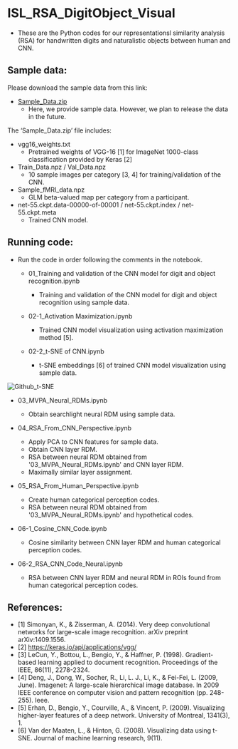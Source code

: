 # ISL_RSA_DigitObject_Visual
* These are the Python codes for our representationsl similarity analysis (RSA) for handwritten digits and naturalistic objects between human and CNN.

## Sample data:
Please download the sample data from this link:
- [Sample_Data.zip](http://bspl.korea.ac.kr/Research_data/digitobject/Sample_data.zip)
  - Here, we provide sample data. However, we plan to release the data in the future.

The ‘Sample_Data.zip’ file includes:
- vgg16_weights.txt 
  - Pretrained weights of VGG-16 [1] for ImageNet 1000-class classification provided by Keras [2]
- Train_Data.npz / Val_Data.npz 
  - 10 sample images per category [3, 4] for training/validation of the CNN.
- Sample_fMRI_data.npz
  - GLM beta-valued map per category from a participant.
- net-55.ckpt.data-00000-of-00001 / net-55.ckpt.index / net-55.ckpt.meta
  - Trained CNN model.

## Running code:
- Run the code in order following the comments in the notebook.

  - 01_Training and validation of the CNN model for digit and object recognition.ipynb
    - Training and validation of the CNN model for digit and object recognition using sample data.
    
  - 02-1_Activation Maximization.ipynb
    - Trained CNN model visualization using activation maximization method [5].
    
  - 02-2_t-SNE of CNN.ipynb
    - t-SNE embeddings [6] of trained CNN model visualization using sample data.
    
 ![Github_t-SNE](https://user-images.githubusercontent.com/39120886/129599320-3d8333f2-0eef-439c-b690-4fb1ed12158e.png)

  - 03_MVPA_Neural_RDMs.ipynb
    - Obtain searchlight neural RDM using sample data.
    
  - 04_RSA_From_CNN_Perspective.ipynb
    - Apply PCA to CNN features for sample data.
    - Obtain CNN layer RDM.
    - RSA between neural RDM obtained from '03_MVPA_Neural_RDMs.ipynb' and CNN layer RDM.
    - Maximally similar layer assignment.

  - 05_RSA_From_Human_Perspective.ipynb
    - Create human categorical perception codes.
    - RSA between neural RDM obtained from '03_MVPA_Neural_RDMs.ipynb' and hypothetical codes.
    
  - 06-1_Cosine_CNN_Code.ipynb
    - Cosine similarity between CNN layer RDM and human categorical perception codes.
    
  - 06-2_RSA_CNN_Code_Neural.ipynb
    - RSA between CNN layer RDM and neural RDM in ROIs found from human categorical perception codes.
    
## References:
* [1] Simonyan, K., & Zisserman, A. (2014). Very deep convolutional networks for large-scale image recognition. arXiv preprint arXiv:1409.1556.
* [2] https://keras.io/api/applications/vgg/
* [3] LeCun, Y., Bottou, L., Bengio, Y., & Haffner, P. (1998). Gradient-based learning applied to document recognition. Proceedings of the IEEE, 86(11), 2278-2324.
* [4] Deng, J., Dong, W., Socher, R., Li, L. J., Li, K., & Fei-Fei, L. (2009, June). Imagenet: A large-scale hierarchical image database. In 2009 IEEE conference on computer vision and pattern recognition (pp. 248-255). Ieee.
* [5] Erhan, D., Bengio, Y., Courville, A., & Vincent, P. (2009). Visualizing higher-layer features of a deep network. University of Montreal, 1341(3), 1.
* [6] Van der Maaten, L., & Hinton, G. (2008). Visualizing data using t-SNE. Journal of machine learning research, 9(11).
